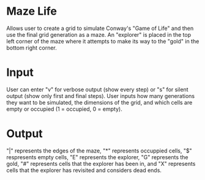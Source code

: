 # Maze Life
Allows user to create a grid to simulate Conway's "Game of Life" and then use the final grid generation as a maze. An "explorer" is placed in the top left corner of the maze where it attempts to make its way to the "gold" in the bottom right corner.

# Input
User can enter "v" for verbose output (show every step) or "s" for silent output (show only first and final steps). User inputs how many generations they want to be simulated, the dimensions of the grid, and which cells are empty or occupied (1 = occupied, 0 = empty).

# Output
"|" represents the edges of the maze, "*" represents occuppied cells, "$" respresents empty cells, "E" represents the explorer, "G" represents the gold, "#" represents cells that the explorer has been in, and "X" represents cells that the explorer has revisited and considers dead ends.
